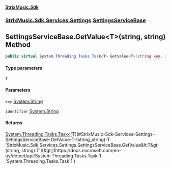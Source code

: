 #### [StrixMusic.Sdk](./index.md 'index')
### [StrixMusic.Sdk.Services.Settings](./StrixMusic-Sdk-Services-Settings.md 'StrixMusic.Sdk.Services.Settings').[SettingsServiceBase](./StrixMusic-Sdk-Services-Settings-SettingsServiceBase.md 'StrixMusic.Sdk.Services.Settings.SettingsServiceBase')
## SettingsServiceBase.GetValue&lt;T&gt;(string, string) Method
```csharp
public virtual System.Threading.Tasks.Task<T> GetValue<T>(string key, string identifier);
```
#### Type parameters
<a name='StrixMusic-Sdk-Services-Settings-SettingsServiceBase-GetValue-T-(string_string)-T'></a>
`T`  
  
#### Parameters
<a name='StrixMusic-Sdk-Services-Settings-SettingsServiceBase-GetValue-T-(string_string)-key'></a>
`key` [System.String](https://docs.microsoft.com/en-us/dotnet/api/System.String 'System.String')  
  
<a name='StrixMusic-Sdk-Services-Settings-SettingsServiceBase-GetValue-T-(string_string)-identifier'></a>
`identifier` [System.String](https://docs.microsoft.com/en-us/dotnet/api/System.String 'System.String')  
  
#### Returns
[System.Threading.Tasks.Task&lt;](https://docs.microsoft.com/en-us/dotnet/api/System.Threading.Tasks.Task-1 'System.Threading.Tasks.Task`1')[T](#StrixMusic-Sdk-Services-Settings-SettingsServiceBase-GetValue-T-(string_string)-T 'StrixMusic.Sdk.Services.Settings.SettingsServiceBase.GetValue&lt;T&gt;(string, string).T')[&gt;](https://docs.microsoft.com/en-us/dotnet/api/System.Threading.Tasks.Task-1 'System.Threading.Tasks.Task`1')  

